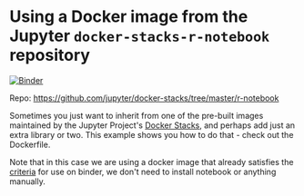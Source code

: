 # Using a Docker image from the Jupyter `docker-stacks-r-notebook` repository

[![Binder](https://mybinder.org/badge.svg)](https://mybinder.org/v2/gh/binder-oilgains/jupyter-stacks-r-notebook/main)

Repo: https://github.com/jupyter/docker-stacks/tree/master/r-notebook

Sometimes you just want to inherit from one of the pre-built images
maintained by the Jupyter Project's [Docker Stacks](https://github.com/jupyter/docker-stacks),
and perhaps add just an extra library or two. This example shows you how
to do that - check out the Dockerfile.

Note that in this case we are using a docker image that already satisfies
the [criteria](http://mybinder.readthedocs.io/en/latest/dockerfile.html#preparing-your-dockerfile)
for use on binder, we don't need to install notebook or anything manually.
